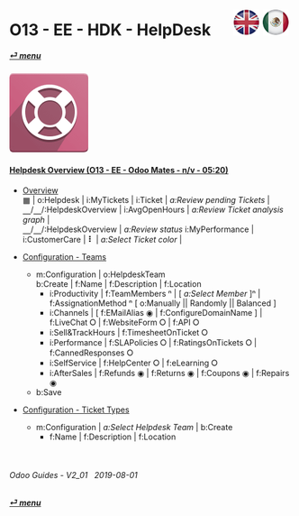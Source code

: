 # O13 - EE - HDK - HelpDesk &nbsp;&nbsp;&nbsp;&nbsp; [![en-uk](/doc/img/en-uk_flag_button_small.png)](/en-uk/o13/ee/hdk/en-uk-o13-ee-hdk-helpdesk-guides.md) [ ![es-mx](/doc/img/es-mx_flag_button_small.png)](/es-mx/o13/ee/hdk/es-mx-o13-ee-hdk-helpdesk-guides.md)
#### [_&#x23CE; menu_](/en-uk/o13/ee/en-uk-o13-ee-guides-menu.md)  
### ![hdk](/doc/img/helpdesk.png)

#### [Helpdesk Overview (O13 - EE - Odoo Mates - n/v - 05:20)](https://youtube.com/embed/tZNaNtva3js?autoplay=1&start=0&end=0&rel=0&nocount)  

- [Overview](https://youtube.com/embed/tZNaNtva3js?autoplay=1&start=0&end=35&rel=0)  
  &#x25A6; | o:Helpdesk | i:MyTickets | i:Ticket | _a:Review pending Tickets_ |  
  &#x23BD;/&#x23BD;/:HelpdeskOverview | i:AvgOpenHours | _a:Review Ticket analysis graph_ |  
  &#x23BD;/&#x23BD;/:HelpdeskOverview | _a:Review status_ i:MyPerformance |  
  i:CustomerCare | **&#x2807;** | _a:Select Ticket color_ |  

- [Configuration - Teams](https://youtube.com/embed/tZNaNtva3js?autoplay=1&start=35&end=105&rel=0)  
  - m:Configuration | o:HelpdeskTeam  
    b:Create | f:Name | f:Description | f:Location  
    - i:Productivity | f:TeamMembers &#x207F; | [ _a:Select Member_ ]&#x207F; | f:AssignationMethod &#x207F; \[ o:Manually \|\| Randomly \|\| Balanced ]  
    - i:Channels | \[ f:EMailAlias &#x25C9; | f:ConfigureDomainName ] | f:LiveChat &#x2B58; | f:WebsiteForm &#x2B58; | f:API &#x2B58;  
    - i:Sell&TrackHours | f:TimesheetOnTicket &#x2B58;  
    - i:Performance | f:SLAPolicies &#x2B58; | f:RatingsOnTickets &#x2B58; | f:CannedResponses &#x2B58;  
    - i:SelfService | f:HelpCenter &#x2B58; | f:eLearning &#x2B58;  
    - i:AfterSales | f:Refunds &#x25C9; | f:Returns &#x25C9; | f:Coupons &#x25C9; | f:Repairs &#x25C9;  
  - b:Save  

- [Configuration - Ticket Types](https://youtube.com/embed/tZNaNtva3js?autoplay=1&start=35&end=105&rel=0)  
  - m:Configuration | _a:Select Helpdesk Team_ | b:Create
    - f:Name | f:Description | f:Location


<br>

###### Odoo Guides - V2_01 &nbsp; 2019-08-01  
**[_&#x23CE; menu_](/en-uk/o13/ee/en-uk-o13-ee-guides-menu.md)**  
